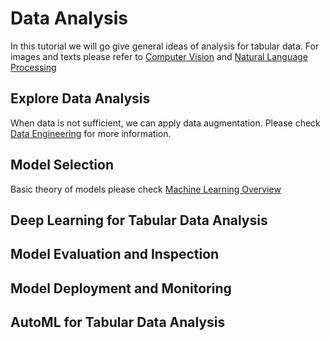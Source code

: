 # Data Analysis

In this tutorial we will go give general ideas of analysis for tabular data. For images and texts please refer to [Computer Vision](Computer_Vision.md) and [Natural Language Processing](Natural_Language_Processing.md)



## Explore Data Analysis

When data is not sufficient, we can apply data augmentation. Please check [Data Engineering](Data_Engineering.md) for more information.

## Model Selection

Basic theory of models please check [Machine Learning Overview](Machine_Learning_Overview.md)

## Deep Learning for Tabular Data Analysis

## Model Evaluation and Inspection


## Model Deployment and Monitoring

## AutoML for Tabular Data Analysis

